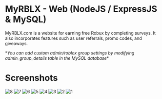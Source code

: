 # MyRBLX - Web (NodeJS / ExpressJS & MySQL)

MyRBLX.com is a website for earning free Robux by completing surveys. It also incorporates features such as user referrals, promo codes, and giveaways.

\**You can add custom admin/roblox group settings by modifying admin_group_details table in the MySQL database*\*

# Screenshots

![8](https://github.com/mnm967/MyRBLXWeb/assets/67553368/b857b9a3-6dcb-46e8-8d11-bb1d99c04d9f)
![7](https://github.com/mnm967/MyRBLXWeb/assets/67553368/5f8b0c56-f77b-40e9-b9b0-8ba86b3ec083)
![6](https://github.com/mnm967/MyRBLXWeb/assets/67553368/3650885b-8b5c-4d4f-b5e4-c14240355e2e)
![5](https://github.com/mnm967/MyRBLXWeb/assets/67553368/885a18df-a89d-45a7-9beb-169e67ddc069)
![4](https://github.com/mnm967/MyRBLXWeb/assets/67553368/a747a105-b905-489a-b0c6-747a97ac033e)
![3](https://github.com/mnm967/MyRBLXWeb/assets/67553368/c8e56ff6-629e-4c61-a532-b83b15433f97)
![2](https://github.com/mnm967/MyRBLXWeb/assets/67553368/8e61a533-d585-4cbd-92c4-e63a14030b61)
![1](https://github.com/mnm967/MyRBLXWeb/assets/67553368/861a5164-0e49-41fa-b063-4d29ac311599)
